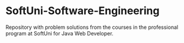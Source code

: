 # SoftUni-Software-Engineering
Repository with problem solutions from the courses in the professional program at SoftUni for Java Web Developer.
